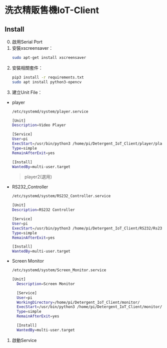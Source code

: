 # 洗衣精販售機IoT-Client
## Install
0. 啟用Serial Port
1. 安裝xscreensaver：
    ```sh
    sudo apt-get install xscreensaver
    ```
2. 安裝相關套件：
    ```sh
    pip3 install -r requirements.txt
    sudo apt install python3-opencv
    ```
3. 建立Unit File：
* player
    ```sh
    /etc/systemd/system/player.service
    ```
    ```sh
    [Unit]
    Description=Video Player

    [Service]
    User=pi
    ExecStart=/usr/bin/python3 /home/pi/Detergent_IoT_Client/player/player.py
    Type=simple
    RemainAfterExit=yes

    [Install]
    WantedBy=multi-user.target
    ```
    >player2(選用)
* RS232_Controller
    ```sh
    /etc/systemd/system/RS232_Controller.service
    ```
    ```sh
    [Unit]
    Description=RS232 Controller

    [Service]
    User=pi
    ExecStart=/usr/bin/python3 /home/pi/Detergent_IoT_Client/RS232/Rs232_Controller.py
    Type=simple
    RemainAfterExit=yes

    [Install]
    WantedBy=multi-user.target
    ```
* Screen Monitor
    ```sh
    /etc/systemd/system/Screen_Monitor.service
    ```
  ```sh
  [Unit]
    Description=Screen Monitor

    [Service]
    User=pi
    WorkingDirectory=/home/pi/Detergent_IoT_Client/monitor/
    ExecStart=/usr/bin/python3 /home/pi/Detergent_IoT_Client/monitor/monitor.py
    Type=simple
    RemainAfterExit=yes

    [Install]
    WantedBy=multi-user.target

  ```
1. 啟動Service
